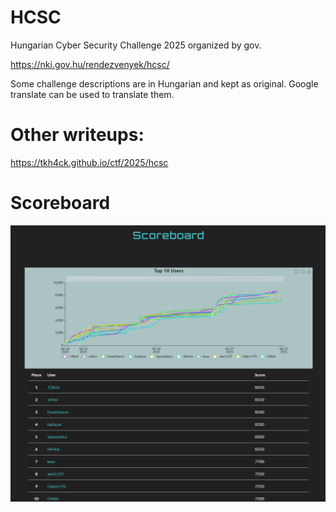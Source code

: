 # HCSC

Hungarian Cyber Security Challenge 2025 organized by gov.

<https://nki.gov.hu/rendezvenyek/hcsc/>

Some challenge descriptions are in Hungarian and kept as original. Google translate can be used to translate them.

# Other writeups:
<https://tkh4ck.github.io/ctf/2025/hcsc>

# Scoreboard 
![](scoreboard.png)
